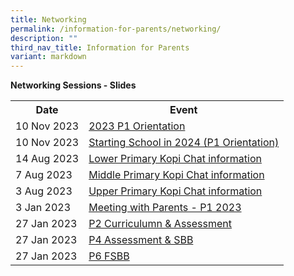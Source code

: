 ```yaml
---
title: Networking
permalink: /information-for-parents/networking/
description: ""
third_nav_title: Information for Parents
variant: markdown
---
```

**Networking Sessions - Slides**
<table>
	<tbody>
<tr><th>Date</th><th>Event</th></tr>
		<tr>
<td>10 Nov 2023</td>
<td><a href="/files/Comms_Networking/2023_p1_orientation_14nov.pdf" target="_blank" rel="noopener">2023 P1 Orientation</a></td>
</tr>
<tr>
<td>10 Nov 2023</td>
<td><a href="/files/Comms_Networking/p1_starting_school_in_2024_14nov.pdf" target="_blank" rel="noopener">Starting School in 2024 (P1 Orientation)</a></td>
</tr>
<tr>
<td>14 Aug 2023</td>
<td><a href="/files/Comms_Networking/2023 kopi chat lower pri_web.pdf" target="_blank" rel="noopener">Lower Primary Kopi Chat information</a></td>
</tr>
<tr>
<td>7 Aug 2023</td>
<td><a href="/files/Comms_Networking/2023 kopi chat mp - final for web.pdf" target="_blank" rel="noopener">Middle Primary Kopi Chat information</a></td>
</tr>
<tr>
<td>3 Aug 2023</td>
<td><a href="/files/Comms_Networking/2023 kopi chat - up_final v2_web.pdf" target="_blank" rel="noopener">Upper Primary Kopi Chat information</a></td>
</tr>
	<tr>
<td>3 Jan 2023</td>
<td><a href="/files/Comms_Networking/Briefing slides for P1 Parents_P1 Day1.pdf" target="_blank" rel="noopener">Meeting with Parents - P1 2023</a></td>
</tr>
<tr>
<td>27 Jan 2023</td>
<td><a href="/files/Comms_Networking/2023 Networking - P2 Curr &amp; Assessment (Web).pdf" target="_blank" rel="noopener">P2 Curriculumn &amp; Assessment</a></td>
</tr>
<tr>
<td>27 Jan 2023</td>
<td><a href="/files/Comms_Networking/2023 Networking - P4 Assessment &amp; SBB (Web).pdf" target="_blank" rel="noopener">P4 Assessment &amp; SBB</a></td>
</tr>
<tr>
<td>27 Jan 2023</td>
<td><a href="/files/Comms_Networking/2023 Networking - P6 FSBB (Web).pdf" target="_blank" rel="noopener">P6 FSBB</a></td>
</tr>
	</tbody>
</table>